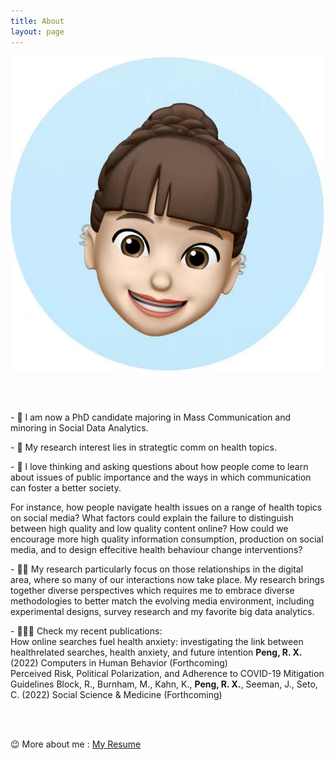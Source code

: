 ```yaml
---
title: About
layout: page
---
```

![AboutmeImage](assets/images/Memoji_rachel.jpg)

<br />
<br />

<p> </p>

\- 🌱   I am now a PhD candidate majoring in Mass Communication and minoring in Social Data Analytics. 
<br />

\- 📝   My research interest lies in strategtic comm on health topics. 
<br />

\- 💭   I love thinking and asking questions about how people come to learn about issues of public importance and the ways in which communication can foster a better society.

  For instance, how people navigate health issues on a range of health topics on social media? What factors could explain the failure to distinguish between high quality and low quality content online? How could we encourage more high quality information consumption, production on social media, and to design effecitive health behaviour change interventions? 
<br />


\- 👨‍💻   My research particularly focus on those relationships in the digital area, where so many of our interactions now take place. My research brings together diverse perspectives which requires me to embrace diverse methodologies to better match the evolving media environment, including experimental designs, survey research and my favorite big data analytics.
<br />

\-  🙋🏻‍♀️ Check my recent publications:
<br />
How online searches fuel health anxiety: investigating the link between healthrelated searches, health anxiety, and future intention
**Peng, R. X.** (2022)
Computers in Human Behavior (Forthcoming)
<br />
Perceived Risk, Political Polarization, and Adherence to COVID-19 Mitigation Guidelines
Block, R., Burnham, M., Kahn, K., **Peng, R. X.**, Seeman, J., Seto, C. (2022)
Social Science & Medicine (Forthcoming)

<br />
<br />


😉  More about me : [My Resume](https://drive.google.com/file/d/1urVL-0s1iProsMHJf3vtetwP9QOn4jPa/view?usp=sharing)
